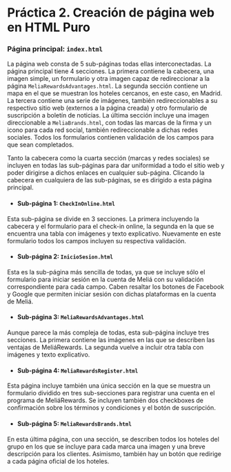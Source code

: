 # Práctica 2. Creación de página web en HTML Puro  
  

### Página principal: ``index.html``
La página web consta de 5 sub-páginas todas ellas interconectadas. La página principal tiene 4 secciones. La primera contiene la cabecera, una imagen simple, un formulario y otra imagen capaz de redireccionar a la página ``MeliaRewardsAdvantages.html``. La segunda sección contiene un mapa en el que se muestran los hoteles cercanos, en este caso, en Madrid. La tercera contiene una serie de imágenes, también redireccionables a su respectivo sitio web (externos a la página creada) y otro formulario de suscripción a boletín de noticias. La última sección incluye una imagen direccionable a ``MeliaBrands.html``, con todas las marcas de la firma y un icono para cada red social, también redireccionable a dichas redes sociales. Todos los formularios contienen validación de los campos para que sean completados.

Tanto la cabecera como la cuarta sección (marcas y redes sociales) se incluyen en todas las sub-páginas para dar uniformidad a todo el sitio web y poder dirigirse a dichos enlaces en cualquier sub-página. Clicando la cabecera en cualquiera de las sub-páginas, se es dirigido a esta página principal.

* #### Sub-página 1: ``CheckInOnline.html``
Esta sub-página se divide en 3 secciones. La primera incluyendo la cabecera y el formulario para el check-in online, la segunda en la que se encuentra una tabla con imágenes y texto explicativo. Nuevamente en este formulario todos los campos incluyen su respectiva validación.

* #### Sub-página 2: ``InicioSesion.html``
Esta es la sub-página más sencilla de todas, ya que se incluye sólo el formulario para iniciar sesión en la cuenta de Meliá con su validación correspondiente para cada campo. Caben resaltar los botones de Facebook y Google que permiten iniciar sesión con dichas plataformas en la cuenta de Meliá.

* #### Sub-página 3: ``MeliaRewardsAdvantages.html``
Aunque parece la más compleja de todas, esta sub-página incluye tres secciones. La primera contiene las imágenes en las que se describen las ventajas de MeliáRewards. La segunda vuelve a incluir otra tabla con imágenes y texto explicativo.

* #### Sub-página 4: ``MeliaRewardsRegister.html``
Esta página incluye también una única sección en la que se muestra un formulario dividido en tres sub-secciones para registrar una cuenta en el programa de MeliáRewards. Se incluyen también dos checkboxes de confirmación sobre los términos y condiciones y el botón de suscripción.

* #### Sub-página 5: ``MeliaRewardsBrands.html``
En esta última página, con una sección, se describen todos los hoteles del grupo en los que se incluye para cada marca una imagen y una breve descripción para los clientes. Asimismo, también hay un botón que redirige a cada página oficial de los hoteles.